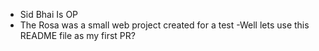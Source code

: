  - Sid Bhai Is OP
 - The Rosa was a small web project created for a test
 -Well lets use this README file as my first PR?
